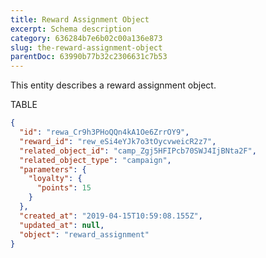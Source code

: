 ```yaml
---
title: Reward Assignment Object
excerpt: Schema description
category: 636284b7e6b02c00a136e873
slug: the-reward-assignment-object
parentDoc: 63990b77b32c2306631c7b53
---
```


This entity describes a reward assignment object.

TABLE

```json Example Response
{
  "id": "rewa_Cr9h3PHoQQn4kA1Oe6ZrrOY9",
  "reward_id": "rew_eSi4eYJk7o3tOycvweicR2z7",
  "related_object_id": "camp_Zgj5HFIPcb70SWJ4IjBNta2F",
  "related_object_type": "campaign",
  "parameters": {
    "loyalty": {
      "points": 15
    }
  },
  "created_at": "2019-04-15T10:59:08.155Z",
  "updated_at": null,
  "object": "reward_assignment"
}
```